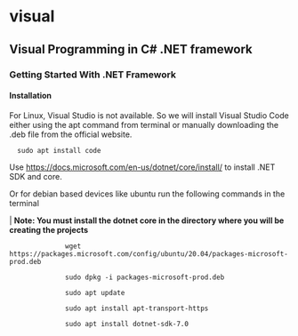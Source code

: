 # visual

<h2>Visual Programming in C# .NET framework</h2>

<h3>Getting Started With .NET Framework</h3>

<h4>Installation</h4>

For Linux, Visual Studio is not available. So we will install Visual Studio Code either using the apt command from terminal or manually downloading the .deb file from the official website.






      sudo apt install code 





Use https://docs.microsoft.com/en-us/dotnet/core/install/ to install .NET SDK and core. 

Or for debian based devices like ubuntu run the following commands in the terminal

| <b>Note: You must install the dotnet core in the directory where you will be creating the projects</b>







                  wget https://packages.microsoft.com/config/ubuntu/20.04/packages-microsoft-prod.deb 

                  sudo dpkg -i packages-microsoft-prod.deb 

                  sudo apt update 

                  sudo apt install apt-transport-https 

                  sudo apt install dotnet-sdk-7.0 
